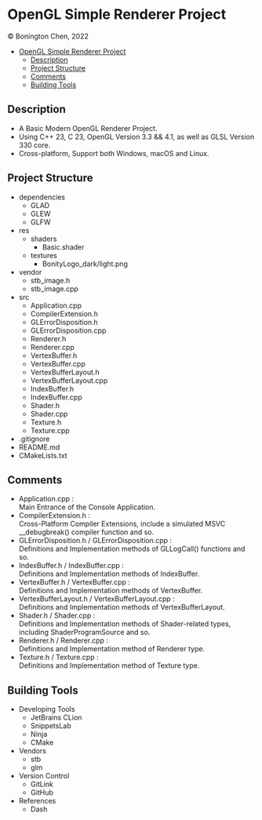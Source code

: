 # OpenGL Simple Renderer Project
© Bonington Chen, 2022

<!-- TOC -->
* [OpenGL Simple Renderer Project](#opengl-simple-renderer-project)
  * [Description](#description)
  * [Project Structure](#project-structure)
  * [Comments](#comments)
  * [Building Tools](#building-tools)
<!-- TOC -->

## Description
- A Basic Modern OpenGL Renderer Project.
- Using C++ 23, C 23, OpenGL Version 3.3 && 4.1, as well as GLSL Version 330 core.
- Cross-platform, Support both Windows, macOS and Linux.

## Project Structure
- dependencies
  - GLAD
  - GLEW
  - GLFW
- res
  - shaders
    - Basic.shader
  - textures
    - BonityLogo_dark/light.png
- vendor
  - stb_image.h
  - stb_image.cpp
- src
  - Application.cpp
  - CompilerExtension.h
  - GLErrorDisposition.h
  - GLErrorDisposition.cpp
  - Renderer.h
  - Renderer.cpp
  - VertexBuffer.h
  - VertexBuffer.cpp
  - VertexBufferLayout.h
  - VertexBufferLayout.cpp
  - IndexBuffer.h
  - IndexBuffer.cpp
  - Shader.h
  - Shader.cpp
  - Texture.h
  - Texture.cpp
- .gitignore
- README.md
- CMakeLists.txt

## Comments
- Application.cpp : \
Main Entrance of the Console Application.
- CompilerExtension.h : \
Cross-Platform Compiler Extensions, include a simulated MSVC __debugbreak() compiler function and so.
- GLErrorDisposition.h / GLErrorDisposition.cpp : \
Definitions and Implementation methods of GLLogCall() functions and so.
- IndexBuffer.h / IndexBuffer.cpp : \
Definitions and Implementation methods of IndexBuffer.
- VertexBuffer.h / VertexBuffer.cpp : \
  Definitions and Implementation methods of VertexBuffer.
- VertexBufferLayout.h / VertexBufferLayout.cpp : \
  Definitions and Implementation methods of VertexBufferLayout.
- Shader.h / Shader.cpp : \
Definitions and Implementation methods of Shader-related types, including ShaderProgramSource and so.
- Renderer.h / Renderer.cpp : \
Definitions and Implementation method of Renderer type.
- Texture.h / Texture.cpp : \
  Definitions and Implementation method of Texture type.

## Building Tools
- Developing Tools
  - JetBrains CLion
  - SnippetsLab
  - Ninja
  - CMake
- Vendors
  - stb
  - glm
- Version Control
  - GitLink
  - GitHub
- References
  - Dash